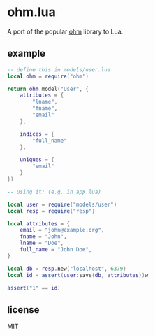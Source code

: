 ohm.lua
=======

A port of the popular [ohm](http://github.com/soveran/ohm) library
to Lua.

## example

```lua
-- define this in models/user.lua
local ohm = require("ohm")

return ohm.model("User", {
    attributes = {
        "lname",
        "fname",
        "email"
    },

    indices = {
        "full_name"
    },

    uniques = {
        "email"
    }
})

-- using it: (e.g. in app.lua)

local user = require("models/user")
local resp = require("resp")

local attributes = {
    email = "john@example.org",
    fname = "John",
    lname = "Doe",
    full_name = "John Doe",
}

local db = resp.new("localhost", 6379)
local id = assert(user:save(db, attributes))w

assert("1" == id)
```

## license

MIT
